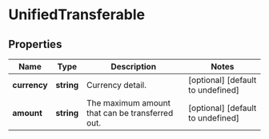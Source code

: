 # UnifiedTransferable

## Properties

Name | Type | Description | Notes
------------ | ------------- | ------------- | -------------
**currency** | **string** | Currency detail. | [optional] [default to undefined]
**amount** | **string** | The maximum amount that can be transferred out. | [optional] [default to undefined]

